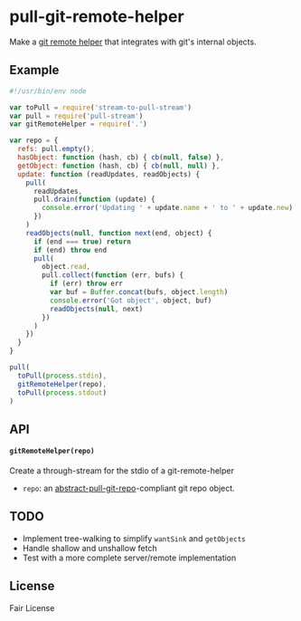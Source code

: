# pull-git-remote-helper

Make a [git remote helper](http://git-scm.com/docs/git-remote-helpers) that
integrates with git's internal objects.

## Example

```js
#!/usr/bin/env node

var toPull = require('stream-to-pull-stream')
var pull = require('pull-stream')
var gitRemoteHelper = require('.')

var repo = {
  refs: pull.empty(),
  hasObject: function (hash, cb) { cb(null, false) },
  getObject: function (hash, cb) { cb(null, null) },
  update: function (readUpdates, readObjects) {
    pull(
      readUpdates,
      pull.drain(function (update) {
        console.error('Updating ' + update.name + ' to ' + update.new)
      })
    )
    readObjects(null, function next(end, object) {
      if (end === true) return
      if (end) throw end
      pull(
        object.read,
        pull.collect(function (err, bufs) {
          if (err) throw err
          var buf = Buffer.concat(bufs, object.length)
          console.error('Got object', object, buf)
          readObjects(null, next)
        })
      )
    })
  }
}

pull(
  toPull(process.stdin),
  gitRemoteHelper(repo),
  toPull(process.stdout)
)

```

## API

#### `gitRemoteHelper(repo)`

  Create a through-stream for the stdio of a git-remote-helper

- `repo`: an [abstract-pull-git-repo][]-compliant git repo object.

[abstract-pull-git-repo]: https://github.com/clehner/abstract-pull-git-repo

## TODO

- Implement tree-walking to simplify `wantSink` and `getObjects`
- Handle shallow and unshallow fetch
- Test with a more complete server/remote implementation

## License

Fair License
